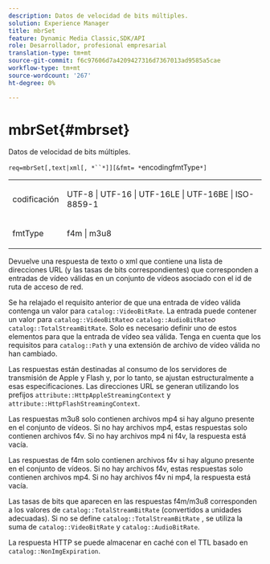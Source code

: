 ```yaml
---
description: Datos de velocidad de bits múltiples.
solution: Experience Manager
title: mbrSet
feature: Dynamic Media Classic,SDK/API
role: Desarrollador, profesional empresarial
translation-type: tm+mt
source-git-commit: f6c97606d7a4209427316d7367013ad9585a5cae
workflow-type: tm+mt
source-wordcount: '267'
ht-degree: 0%

---
```



# mbrSet{#mbrset}

Datos de velocidad de bits múltiples.

`req=mbrSet[,text|xml[, *``*]][&fmt= *`encodingfmtType`*]`

<table id="simpletable_D2B8704E09B34337870A257CD7CB5C56"> 
 <tr class="strow"> 
  <td class="stentry"> <p><span class="codeph"><span class="varname"> codificación</span></span> </p> </td> 
  <td class="stentry"> <p><span class="codeph"> UTF-8 | UTF-16 | UTF-16LE | UTF-16BE | ISO-8859-1</span> </p></td> 
 </tr> 
 <tr class="strow"> 
  <td class="stentry"> <p><span class="codeph"><span class="varname"> fmtType</span></span> </p></td> 
  <td class="stentry"> <p><span class="codeph"> f4m | m3u8</span> </p></td> 
 </tr> 
</table>

Devuelve una respuesta de texto o xml que contiene una lista de direcciones URL (y las tasas de bits correspondientes) que corresponden a entradas de vídeo válidas en un conjunto de vídeos asociado con el id de ruta de acceso de red.

Se ha relajado el requisito anterior de que una entrada de vídeo válida contenga un valor para `catalog::VideoBitRate`. La entrada puede contener un valor para `catalog::VideoBitRate`*o* `catalog::AudioBitRate`*o* `catalog::TotalStreamBitRate`. Solo es necesario definir uno de estos elementos para que la entrada de vídeo sea válida. Tenga en cuenta que los requisitos para `catalog::Path` y una extensión de archivo de vídeo válida no han cambiado.

Las respuestas están destinadas al consumo de los servidores de transmisión de Apple y Flash y, por lo tanto, se ajustan estructuralmente a esas especificaciones. Las direcciones URL se generan utilizando los prefijos `attribute::HttpAppleStreamingContext` y `attribute::HttpFlashStreamingContext`.

Las respuestas m3u8 solo contienen archivos mp4 si hay alguno presente en el conjunto de vídeos. Si no hay archivos mp4, estas respuestas solo contienen archivos f4v. Si no hay archivos mp4 ni f4v, la respuesta está vacía.

Las respuestas de f4m solo contienen archivos f4v si hay alguno presente en el conjunto de vídeos. Si no hay archivos f4v, estas respuestas solo contienen archivos mp4. Si no hay archivos f4v ni mp4, la respuesta está vacía.

Las tasas de bits que aparecen en las respuestas f4m/m3u8 corresponden a los valores de `catalog::TotalStreamBitRate` (convertidos a unidades adecuadas). Si no se define `catalog::TotalStreamBitRate` , se utiliza la suma de `catalog::VideoBitRate` y `catalog::AudioBitRate`.

La respuesta HTTP se puede almacenar en caché con el TTL basado en `catalog::NonImgExpiration`.

